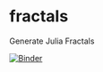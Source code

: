 # fractals
Generate Julia Fractals

[![Binder](https://mybinder.org/badge_logo.svg)](https://mybinder.org/v2/gh/polal2is/fractals/HEAD?urlpath=voila%2Frender%2FFractal_Generator.ipynb)